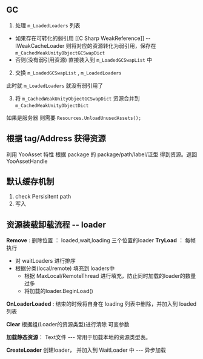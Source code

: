 
## GC

1. 处理 `m_LoadedLoaders` 列表
- 如果存在可转化的弱引用 [[C Sharp WeakReference]] -- IWeakCacheLoader  则将对应的资源转化为弱引用，保存在  `m_CachedWeakUnityObjectGCSwapDict`
- 否则(没有弱引用资源) 直接装入到 `m_LoadedGCSwapList` 中

2. 交换 `m_LoadedGCSwapList` , `m_LoadedLoaders`

此时就 `m_LoadedLoaders` 就没有弱引用了

3. 将 `m_CachedWeakUnityObjectGCSwapDict` 资源合并到 `m_CachedWeakUnityObjectDict`

如果是服务器 则需要 `Resources.UnloadUnusedAssets();`


## 根据 tag/Address 获得资源

利用 YooAsset 特性 根据 package 的 package/path/label/泛型 得到资源。返回 YooAssetHandle

## 默认缓存机制

1. check Persisitent path
2. 写入

## 资源装载卸载流程 -- loader

**Remove** : 删除位置 ： loaded,wait,loading 三个位置的loader
**TryLoad** ： 每帧执行

- 对 waitLoaders 进行排序
- 根据分类(local/remote) 填充到 loaders中
	- 根据 MaxLocal/RemoteThread 进行填充，防止同时加载的loader的数量过多
	- 将加载的loader.BeginLoad()

**OnLoaderLoaded** : 结束的时候将自身在 loading 列表中删除，并加入到 loaded 列表

**Clear** 根据组(Loader的资源类型)进行清除 可变参数

**加载静态资源**： Text文件 --- 常用于加载本地的资源类型表。

**CreateLoader** 创建loader， 并加入到 WaitLoader 中 --- 异步加载